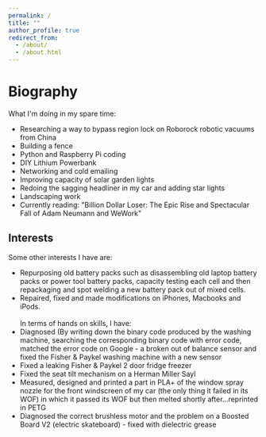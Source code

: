 ```yaml
---
permalink: /
title: ""
author_profile: true
redirect_from: 
  - /about/
  - /about.html
---
```

<script src="https://unpkg.com/typed.js@2.1.0/dist/typed.umd.js"></script>

  <!-- Element to contain animated typing -->
  <span id="element"></span>

  <!-- Load library from the CDN -->
  <script src="https://unpkg.com/typed.js@2.1.0/dist/typed.umd.js"></script>

  <!-- Setup and start animation! -->
  <script>
    var typed = new Typed('#element', {
      strings: ['', '<strong>Tanner&apos;s website is still under construction...Please wait - attempting to reestablish</strong>'],
      typeSpeed: 80, loop: true, loopCount: Infinity
    });
  </script>


Biography
======
What I'm doing in my spare time: <br>
- Researching a way to bypass region lock on Roborock robotic vacuums from China
- Building a fence
- Python and Raspberry Pi coding
- DIY Lithium Powerbank
- Networking and cold emailing
- Improving capacity of solar garden lights
- Redoing the sagging headliner in my car and adding star lights
- Landscaping work
- Currently reading: "Billion Dollar Loser: The Epic Rise and Spectacular Fall of Adam Neumann and WeWork"

Interests
------
Some other interests I have are:
- Repurposing old battery packs such as disassembling old laptop battery packs or power tool battery packs, capacity testing each cell and then repackaging and spot welding a new battery pack out of mixed cells.
- Repaired, fixed and made modifications on iPhones, Macbooks and iPods. <br> <br>
In terms of hands on skills, I have:
- Diagnosed (By writing down the binary code produced by the washing machine, searching the corresponding binary code with error code, matched the error code on Google - a broken out of balance sensor and fixed the Fisher & Paykel washing machine with a new sensor
- Fixed a leaking Fisher & Paykel 2 door fridge freezer
- Fixed the seat tilt mechanism on a Herman Miller Sayl
- Measured, designed and printed a part in PLA+ of the window spray nozzle for the front windscreen of my car (the only thing it failed in its WOF) in which it passed its WOF but then melted shortly after...reprinted in PETG
- Diagnosed the correct brushless motor and the problem on a Boosted Board V2 (electric skateboard) - fixed with dielectric grease  



